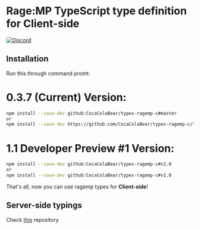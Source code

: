 # Rage:MP TypeScript type definition for Client-side
[![Discord](https://discordapp.com/api/guilds/183979885788659713/widget.png)](https://discord.gg/A5exBRX)

## Installation

Run this through command promt:

# 0.3.7 (Current) Version:

``` bash
npm install --save-dev github:CocaColaBear/types-ragemp-c#master
or 
npm install --save-dev https://github.com/CocaColaBear/types-ragemp-c/tarball/master
```

# 1.1 Developer Preview #1 Version:

``` bash
npm install --save-dev github:CocaColaBear/types-ragemp-c#v2.0
or
npm install --save-dev github:CocaColaBear/types-ragemp-c#v1.0

```

That's all, now you can use ragemp types for **Client-side**!

## Server-side typings

Check [this](https://github.com/CocaColaBear/types-ragemp-s) repository
